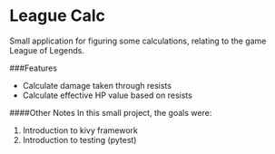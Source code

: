 # League Calc
 Small application for figuring some calculations, relating to the game League of Legends.


###Features
* Calculate damage taken through resists
* Calculate effective HP value based on resists

####Other Notes
In this small project, the goals were:
1) Introduction to kivy framework
2) Introduction to testing (pytest)